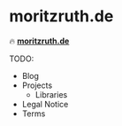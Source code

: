 # moritzruth.de

🔥 [**moritzruth.de**](https://moritzruth.de)

TODO:
- Blog
- Projects
  - Libraries
- Legal Notice
- Terms
